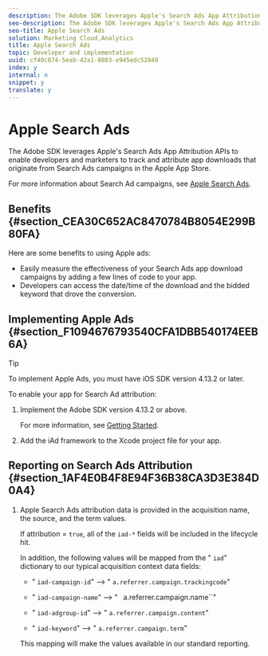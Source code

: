 ```yaml
---
description: The Adobe SDK leverages Apple's Search Ads App Attribution APIs to enable developers and marketers to track and attribute app downloads that originate from Search Ads campaigns in the Apple App Store.
seo-description: The Adobe SDK leverages Apple's Search Ads App Attribution APIs to enable developers and marketers to track and attribute app downloads that originate from Search Ads campaigns in the Apple App Store.
seo-title: Apple Search Ads
solution: Marketing Cloud,Analytics
title: Apple Search Ads
topic: Developer and implementation
uuid: cf40c874-5eab-42a1-8883-e945edc52849
index: y
internal: n
snippet: y
translate: y
---
```


# Apple Search Ads

The Adobe SDK leverages Apple's Search Ads App Attribution APIs to enable developers and marketers to track and attribute app downloads that originate from Search Ads campaigns in the Apple App Store.

For more information about Search Ad campaigns, see [Apple Search Ads](http://searchads.apple.com).

## Benefits {#section_CEA30C652AC8470784B8054E299B80FA}

Here are some benefits to using Apple ads:

* Easily measure the effectiveness of your Search Ads app download campaigns by adding a few lines of code to your app. 
* Developers can access the date/time of the download and the bidded keyword that drove the conversion.

## Implementing Apple Ads {#section_F1094676793540CFA1DBB540174EEB6A}

>[!TIP]
>
>To implement Apple Ads, you must have iOS SDK version 4.13.2 or later.

To enable your app for Search Ad attribution:

1. Implement the Adobe SDK version 4.13.2 or above.

   For more information, see [Getting Started](../getting_started/getting_started.md#concept_3BB5C843F92A4600A107BB906943BC2B). 

1. Add the iAd framework to the Xcode project file for your app.

## Reporting on Search Ads Attribution {#section_1AF4E0B4F8E94F36B38CA3D3E384D0A4}

1. Apple Search Ads attribution data is provided in the acquisition name, the source, and the term values.

   If attribution = `true`, all of the `iad-*` fields will be included in the lifecycle hit.

   In addition, the following values will be mapped from the " `iad`" dictionary to our typical acquisition context data fields:

    * " `iad-campaign-id`" --> " `a.referrer.campaign.trackingcode`" 
    
    * " `iad-campaign-name`" --> " ` `a.referrer.campaign.name``" 
    
    * " `iad-adgroup-id`" --> " `a.referrer.campaign.content`" 
    
    * " `iad-keyword`" --> " `a.referrer.campaign.term`"

   This mapping will make the values available in our standard reporting.

